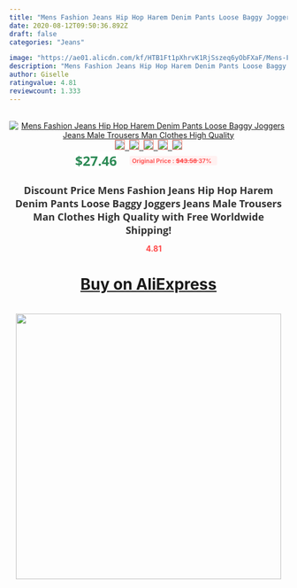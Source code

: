 ```yaml
---
title: "Mens Fashion Jeans Hip Hop Harem Denim Pants Loose Baggy Joggers Jeans Male Trousers Man Clothes High Quality"
date: 2020-08-12T09:50:36.892Z
draft: false
categories: "Jeans"

image: "https://ae01.alicdn.com/kf/HTB1Ft1pXhrvK1RjSszeq6yObFXaF/Mens-Fashion-Jeans-Hip-Hop-Harem-Denim-Pants-Loose-Baggy-Joggers-Jeans-Male-Trousers-Man-Clothes.jpg"
description: "Mens Fashion Jeans Hip Hop Harem Denim Pants Loose Baggy Joggers Jeans Male Trousers Man Clothes High Quality"
author: Giselle
ratingvalue: 4.81
reviewcount: 1.333
---
```

<br>
<div style="text-align: center;">
<a href="https://s.click.aliexpress.com/e/_A82y8z" target="_blank" rel="nofollow noopener noreferrer"><img alt="Mens Fashion Jeans Hip Hop Harem Denim Pants Loose Baggy Joggers Jeans Male Trousers Man Clothes High Quality" class="magnifier-image" src="https://ae01.alicdn.com/kf/HTB1Ft1pXhrvK1RjSszeq6yObFXaF/Mens-Fashion-Jeans-Hip-Hop-Harem-Denim-Pants-Loose-Baggy-Joggers-Jeans-Male-Trousers-Man-Clothes.jpg_640x640.jpg">
<br>
<img style="border:1px solid salmon" src="https://ae01.alicdn.com/kf/HTB1Ft1pXhrvK1RjSszeq6yObFXaF/Mens-Fashion-Jeans-Hip-Hop-Harem-Denim-Pants-Loose-Baggy-Joggers-Jeans-Male-Trousers-Man-Clothes.jpg_120x120.jpg">&nbsp;&nbsp;<img style="border:1px solid salmon" src="https://ae01.alicdn.com/kf/HTB16Gh6XoLrK1Rjy1zbq6AenFXaB/Mens-Fashion-Jeans-Hip-Hop-Harem-Denim-Pants-Loose-Baggy-Joggers-Jeans-Male-Trousers-Man-Clothes.jpg_120x120.jpg">&nbsp;&nbsp;<img style="border:1px solid salmon" src="https://ae01.alicdn.com/kf/HTB1Zg46Xh_rK1RkHFqDq6yJAFXaN/Mens-Fashion-Jeans-Hip-Hop-Harem-Denim-Pants-Loose-Baggy-Joggers-Jeans-Male-Trousers-Man-Clothes.jpg_120x120.jpg">&nbsp;&nbsp;<img style="border:1px solid salmon" src="https://ae01.alicdn.com/kf/HTB18Zp6XojrK1RkHFNRq6ySvpXar/Mens-Fashion-Jeans-Hip-Hop-Harem-Denim-Pants-Loose-Baggy-Joggers-Jeans-Male-Trousers-Man-Clothes.jpg_120x120.jpg">&nbsp;&nbsp;<img style="border:1px solid salmon" src="https://ae01.alicdn.com/kf/HTB1hbJ6XijrK1RjSsplq6xHmVXaO/Mens-Fashion-Jeans-Hip-Hop-Harem-Denim-Pants-Loose-Baggy-Joggers-Jeans-Male-Trousers-Man-Clothes.jpg_120x120.jpg"></a></div><br0>
<div style="text-align: center;"><span style="background-color: white; border: 0px; box-sizing: border-box; color: seagreen; display: inline-block; font-family: &quot;open sans&quot; , &quot;arial&quot; , &quot;helvetica&quot; , sans-serif , &quot;heiti&quot;; font-size: 24px; font-stretch: inherit; font-weight: 700; line-height: inherit; margin: 0px 10px 0px 0px; padding: 0px; vertical-align: middle;">$27.46 </span>
<span style="background: rgb(255 , 241 , 241); border-radius: 3px; border: 0px; box-sizing: border-box; color: #ff4747; display: inline-block; font-family: inherit; font-size: 12px; font-stretch: inherit; font-style: inherit; font-variant: inherit; font-weight: 600; line-height: inherit; margin: 0px; padding: 2px 5px; transform: scale(0.9); vertical-align: middle;">Original Price : <b style="text-decoration: line-through;">$43.58 </b> 37%&nbsp;&nbsp;</span></div>
<h1 style="color: #333333; display: inline-block; font-family: &quot;open sans&quot; , &quot;arial&quot; , &quot;helvetica&quot; , sans-serif , &quot;heiti&quot;; font-size: 18px; font-stretch: inherit; font-weight: 700; text-align: center;">Discount Price Mens Fashion Jeans Hip Hop Harem Denim Pants Loose Baggy Joggers Jeans Male Trousers Man Clothes High Quality with Free Worldwide Shipping!</h1>
<div style="color: #ff4747; text-align: center;">
<img src="https://4.bp.blogspot.com/-M0ZcTcb-5uY/XleCXlxnR4I/AAAAAAAAAEc/OrjgMkXV1oMQFaCRZj5HQwOCBcu3w1FegCPcBGAYYCw/s1600/star.png" style="height: 15px;">&nbsp;<b>4.81</b></div>
<div class="button_cont" align="center"><a class="buynow_a" href="https://s.click.aliexpress.com/e/_A82y8z" target="_blank" rel="nofollow noopener noreferrer"><H1>Buy on AliExpress</H1></a></div><br>
<div class="separator" style="clear: both; text-align: center;">
<img src="https://lh3.googleusercontent.com/-pTy5HemUv9M/XlePHvY0dAI/AAAAAAAAAE4/0nX5iRUoIWY8eMW9Dpxeirr157OZliDIgCLcBGAsYHQ/s1600/badge.gif" width="480">
</div>
